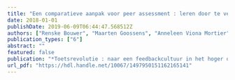 ```yaml
---
title: "Een comparatieve aanpak voor peer assessment : leren door te vergelijken"
date: 2018-01-01
publishDate: 2019-06-09T06:44:47.568512Z
authors: ["Renske Bouwer", "Maarten Goossens", "Anneleen Viona Mortier", "Marije Lesterhuis", "Sven De Maeyer"]
publication_types: ["6"]
abstract: ""
featured: false
publication: "*Toetsrevolutie : naar een feedbackcultuur in het hoger onderwijs / Sluijsmans, Dominique [edit.]; Segers, Mien [edit.]*"
url_pdf: "https://hdl.handle.net/10067/1497950151162165141"
---
```


